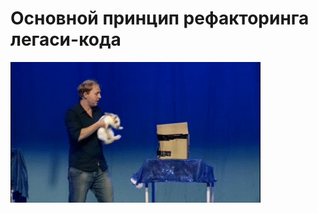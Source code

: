 # Основной принцип рефакторинга легаси-кода

![Основной принцип рефакторинга легаси-кода](../images/13d1bc42-955e-4a0d-864e-4f2dd125eab0.gif)